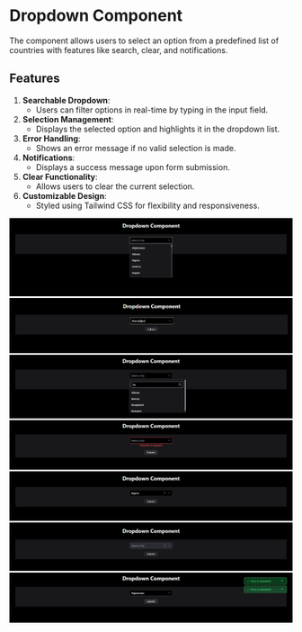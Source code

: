 # Dropdown Component

The component allows users to select an option from a predefined list of countries with features like search, clear, and notifications.

## Features

1. **Searchable Dropdown**:
   - Users can filter options in real-time by typing in the input field.
2. **Selection Management**:
   - Displays the selected option and highlights it in the dropdown list.
3. **Error Handling**:
   - Shows an error message if no valid selection is made.
4. **Notifications**:
   - Displays a success message upon form submission.
5. **Clear Functionality**:
   - Allows users to clear the current selection.
6. **Customizable Design**:
   - Styled using Tailwind CSS for flexibility and responsiveness.


![dropdown](media/default.png)
![dropdown](media/editable.png)
![dropdown](media/searchFunctionality.png)
![dropdown](media/errMsg.png)
![dropdown](media/clearFunctionality.png)
![dropdown](media/disable.png)
![dropdown](media/notification.png)

